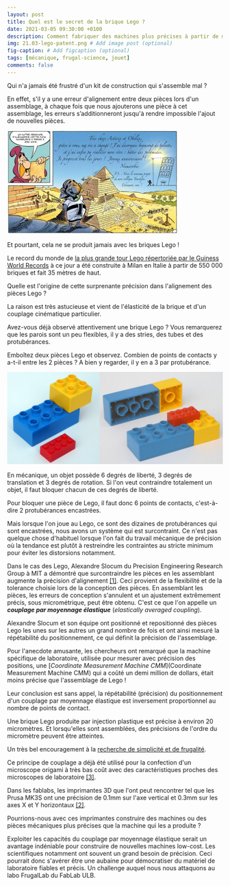 ```yaml
---
layout: post
title: Quel est le secret de la brique Lego ?
date: 2021-03-05 09:30:00 +0100
description: Comment fabriquer des machines plus précises à partir de machines moins précises. # Add post description (optional)
img: 21.03-lego-patent.png # Add image post (optional)
fig-caption: # Add figcaption (optional)
tags: [mécanique, frugal-science, jouet]
comments: false
---
```


Qui n'a jamais été frustré d'un kit de construction qui s'assemble mal ?  

En effet, s'il y a une erreur d'alignement entre deux pièces lors d'un assemblage, à chaque fois que nous ajouterons une pièce à cet assemblage, les erreurs s’additionneront jusqu'à rendre impossible l'ajout de nouvelles pièces.

![](../assets/img/2103-numerobis.jpg)

Et pourtant, cela ne se produit jamais avec les briques Lego !

Le record du monde de [la plus grande tour Lego répertoriée par le Guiness World Records](https://www.guinnessworldrecords.com/world-records/tallest-structure-built-with-interlocking-plastic-bricks) à ce jour a été construite à Milan en Italie à partir de 550 000 briques et fait 35 mètres de haut.

Quelle est l'origine de cette surprenante précision dans l'alignement des pièces Lego ?

La raison est très astucieuse et vient de l'élasticité de la brique et d'un couplage cinématique particulier.

Avez-vous déjà observé attentivement une brique Lego ?
Vous remarquerez que les parois sont un peu flexibles, il y a des stries, des tubes et des protubérances.

Emboîtez deux pièces Lego et observez. Combien de points de contacts y a-t-il entre les 2 pièces ? A bien y regarder, il y en a 3 par protubérance.

![](../assets/img/2103-duplo-wikipedia.jpg)

En mécanique, un objet possède 6 degrés de liberté, 3 degrés de translation et 3 degrés de rotation. Si l'on veut contraindre totalement un objet, il faut bloquer chacun de ces degrés de liberté.

Pour bloquer une pièce de Lego, il faut donc 6 points de contacts, c'est-à-dire 2 protubérances encastrées.

Mais lorsque l'on joue au Lego, ce sont des dizaines de protubérances qui sont encastrées, nous avons un système qui est surcontraint. Ce n'est pas quelque chose d'habituel lorsque l'on fait du travail mécanique de précision où la tendance est plutôt à restreindre les contraintes au stricte minimum pour éviter les distorsions notamment.

Dans le cas des Lego, Alexandre Slocum du Precision Engineering Research Group à MIT a démontré que surcontraindre les pièces en les assemblant augmente la précision d'alignement [[1]](http://pergatory.mit.edu/kinematiccouplings/documents/Papers/Kinematic%20alignment%20of%20wafers.pdf). Ceci provient de la flexibilité et de la tolerance choisie lors de la conception des pièces. En assemblant les pièces, les erreurs de conception s'annulent et un ajustement extrêmement précis, sous micrométrique, peut être obtenu. C'est ce que l'on appelle un
***couplage par moyennage élastique*** (*elastically averaged coupling*).

Alexandre Slocum et son équipe ont positionné et repositionné des pièces Lego les unes sur les autres un grand nombre de fois et ont ainsi mesuré la répétabilité du positionnement, ce qui définit la précision de l'assemblage.

Pour l'anecdote amusante, les chercheurs ont remarqué que la machine spécifique de laboratoire, utilisée pour mesurer avec précision des positions, une [*Coordinate Measurement Machine CMM*](Coordinate Measurement Machine CMM) qui a coûté un demi million de dollars, était moins précise que l'assemblage de Lego !

Leur conclusion est sans appel, la répétabilité (précision) du positionnement d'un couplage par moyennage élastique est inversement proportionnel au nombre de points de contact.

Une brique Lego produite par injection plastique est précise à environ 20 micromètres. Et lorsqu'elles sont assemblées, des précisions de l'ordre du micromètre peuvent être atteintes.

Un très bel encouragement à la [recherche de simplicité et de frugalité]({{site.url}}entrepreneuriat-social-et-science-frugale/).

Ce principe de couplage a déjà été utilisé pour la confection d'un microscope origami à très bas coût avec des caractéristiques proches des microscopes de laboratoire [[3]](https://journals.plos.org/plosone/article?id=10.1371/journal.pone.0098781).

Dans les fablabs, les imprimantes 3D que l'ont peut rencontrer tel que les Prusa MK3S ont une précision de 0.1mm sur l'axe vertical et 0.3mm sur les axes X et Y horizontaux [[2]](https://help.prusa3d.com/en/article/faq-frequently-asked-questions_1932).

Pourrions-nous avec ces imprimantes construire des machines ou des pièces mécaniques plus précises que la machine qui les a produite ?

Exploiter les capacités du couplage par moyennage élastique serait un avantage indéniable pour construire de nouvelles machines low-cost. Les scientifiques notamment ont souvent un grand besoin de précision. Ceci pourrait donc s'avérer être une aubaine pour démocratiser du matériel de laboratoire fiables et précis. Un challenge auquel nous nous attaquons au labo FrugalLab du FabLab ULB.
